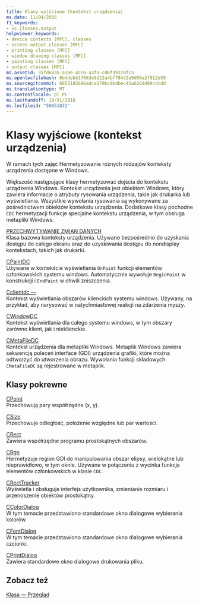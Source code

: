```yaml
---
title: Klasy wyjściowe (kontekst urządzenia)
ms.date: 11/04/2016
f1_keywords:
- vc.classes.output
helpviewer_keywords:
- device contexts [MFC], classes
- screen output classes [MFC]
- printing classes [MFC]
- window drawing classes [MFC]
- painting classes [MFC]
- output classes [MFC]
ms.assetid: 35fd6435-a38e-42c6-a3fa-cd6f39370fc3
ms.openlocfilehash: 6bddebb17663e8d22a4bf784d2a9d08a2f912e59
ms.sourcegitcommit: 6052185696adca270bc9bdbec45a626dd89cdcdd
ms.translationtype: MT
ms.contentlocale: pl-PL
ms.lasthandoff: 10/31/2018
ms.locfileid: "50651831"
---
```

# <a name="output-device-context-classes"></a>Klasy wyjściowe (kontekst urządzenia)

W ramach tych zajęć Hermetyzowanie różnych rodzajów konteksty urządzenia dostępne w Windows.

Większość następujące klasy hermetyzować dojścia do kontekstu urządzenia Windows. Kontekst urządzenia jest obiektem Windows, który zawiera informacje o atrybuty rysowania urządzenia, takie jak drukarka lub wyświetlania. Wszystkie wywołania rysowania są wykonywane za pośrednictwem obiektów kontekstu urządzenia. Dodatkowe klasy pochodne `CDC` hermetyzacji funkcje specjalne kontekstu urządzenia, w tym obsługa metapliki Windows.

[PRZECHWYTYWANIE ZMIAN DANYCH](../mfc/reference/cdc-class.md)<br/>
Klasa bazowa konteksty urządzenia. Używane bezpośrednio do uzyskania dostępu do całego ekranu oraz do uzyskiwania dostępu do nondisplay kontekstach, takich jak drukarki.

[CPaintDC](../mfc/reference/cpaintdc-class.md)<br/>
Używane w kontekście wyświetlania `OnPaint` funkcji elementów członkowskich systemu windows. Automatycznie wywołuje `BeginPaint` w konstrukcji i `EndPaint` w chwili zniszczenia.

[Cclientdc —](../mfc/reference/cclientdc-class.md)<br/>
Kontekst wyświetlania obszarów klienckich systemu windows. Używany, na przykład, aby narysować w natychmiastowej reakcji na zdarzenia myszy.

[CWindowDC](../mfc/reference/cwindowdc-class.md)<br/>
Kontekst wyświetlania dla całego systemu windows, w tym obszary zarówno klient, jak i nieklienckie.

[CMetaFileDC](../mfc/reference/cmetafiledc-class.md)<br/>
Kontekst urządzenia dla metapliki Windows. Metaplik Windows zawiera sekwencję poleceń interface (GDI) urządzenia grafiki, które można odtworzyć do utworzenia obrazu. Wywołania funkcji składowych `CMetaFileDC` są rejestrowane w metaplik.

## <a name="related-classes"></a>Klasy pokrewne

[CPoint](../atl-mfc-shared/reference/cpoint-class.md)<br/>
Przechowują pary współrzędne (x, y).

[CSize](../atl-mfc-shared/reference/csize-class.md)<br/>
Przechowuje odległość, położenie względne lub par wartości.

[CRect](../atl-mfc-shared/reference/crect-class.md)<br/>
Zawiera współrzędne programu prostokątnych obszarów.

[CRgn](../mfc/reference/crgn-class.md)<br/>
Hermetyzuje region GDI do manipulowania obszar elipsy, wielokątne lub nieprawidłowo, w tym oknie. Używane w połączeniu z wycinka funkcje elementów członkowskich w klasie `CDC`.

[CRectTracker](../mfc/reference/crecttracker-class.md)<br/>
Wyświetla i obsługuje interfejs użytkownika, zmienianie rozmiaru i przenoszenie obiektów prostokątny.

[CColorDialog](../mfc/reference/ccolordialog-class.md)<br/>
W tym temacie przedstawiono standardowe okno dialogowe wybierania kolorów.

[CFontDialog](../mfc/reference/cfontdialog-class.md)<br/>
W tym temacie przedstawiono standardowe okno dialogowe wybierania czcionki.

[CPrintDialog](../mfc/reference/cprintdialog-class.md)<br/>
Zawiera standardowe okno dialogowe drukowania pliku.

## <a name="see-also"></a>Zobacz też

[Klasa — Przegląd](../mfc/class-library-overview.md)

